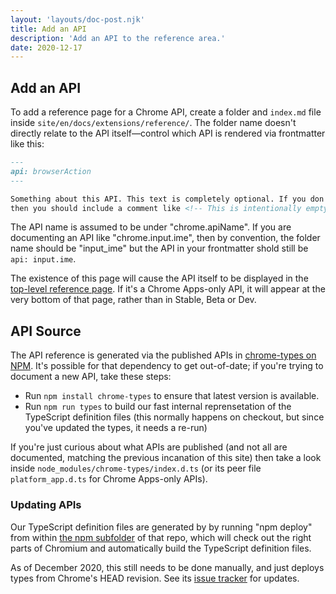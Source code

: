 ```yaml
---
layout: 'layouts/doc-post.njk'
title: Add an API
description: 'Add an API to the reference area.'
date: 2020-12-17
---
```


## Add an API

To add a reference page for a Chrome API, create a folder and `index.md` file inside
`site/en/docs/extensions/reference/`. The folder name doesn't directly relate to the API
itself—control which API is rendered via frontmatter like this:

```md
---
api: browserAction
---

Something about this API. This text is completely optional. If you don't want to write anything,
then you should include a comment like <!-- This is intentionally empty -->.
```

The API name is assumed to be under "chrome.apiName". If you are documenting an API like
"chrome.input.ime", then by convention, the folder name should be "input_ime" but the API in your
frontmatter shold still be `api: input.ime`.

The existence of this page will cause the API itself to be displayed in the
[top-level reference page][1]. If it's a Chrome Apps-only API, it will appear at the very bottom
of that page, rather than in Stable, Beta or Dev.

## API Source

The API reference is generated via the published APIs in [chrome-types on NPM][2]. It's possible
for that dependency to get out-of-date; if you're trying to document a new API, take these steps:

- Run `npm install chrome-types` to ensure that latest version is available.
- Run `npm run types` to build our fast internal reprensetation of the TypeScript definition files (this normally happens on checkout, but since you've updated the types, it needs a re-run)

If you're just curious about what APIs are published (and not all are documented, matching the
previous incanation of this site) then take a look inside `node_modules/chrome-types/index.d.ts`
(or its peer file `platform_app.d.ts` for Chrome Apps-only APIs).

### Updating APIs

Our TypeScript definition files are generated by by running "npm deploy" from within
[the npm subfolder][3] of that repo, which will check out the right parts of Chromium and
automatically build the TypeScript definition files.

As of December 2020, this still needs to be done manually, and just deploys types from Chrome's
HEAD revision. See its [issue tracker][4] for updates.

[1]: /docs/extensions/reference/
[2]: https://www.npmjs.com/package/chrome-types
[3]: https://github.com/GoogleChrome/chrome-types/tree/main/npm
[4]: https://github.com/GoogleChrome/chrome-types/issues